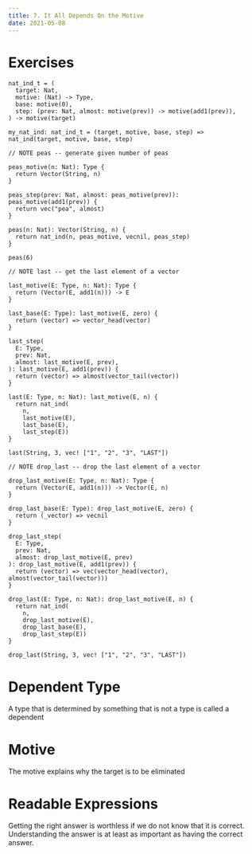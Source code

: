 ```yaml
---
title: 7. It All Depends On the Motive
date: 2021-05-08
---
```


# Exercises

``` cicada
nat_ind_t = (
  target: Nat,
  motive: (Nat) -> Type,
  base: motive(0),
  step: (prev: Nat, almost: motive(prev)) -> motive(add1(prev)),
) -> motive(target)

my_nat_ind: nat_ind_t = (target, motive, base, step) => nat_ind(target, motive, base, step)

// NOTE peas -- generate given number of peas

peas_motive(n: Nat): Type {
  return Vector(String, n)
}

peas_step(prev: Nat, almost: peas_motive(prev)): peas_motive(add1(prev)) {
  return vec("pea", almost)
}

peas(n: Nat): Vector(String, n) {
  return nat_ind(n, peas_motive, vecnil, peas_step)
}

peas(6)

// NOTE last -- get the last element of a vector

last_motive(E: Type, n: Nat): Type {
  return (Vector(E, add1(n))) -> E
}

last_base(E: Type): last_motive(E, zero) {
  return (vector) => vector_head(vector)
}

last_step(
  E: Type,
  prev: Nat,
  almost: last_motive(E, prev),
): last_motive(E, add1(prev)) {
  return (vector) => almost(vector_tail(vector))
}

last(E: Type, n: Nat): last_motive(E, n) {
  return nat_ind(
    n,
    last_motive(E),
    last_base(E),
    last_step(E))
}

last(String, 3, vec! ["1", "2", "3", "LAST"])

// NOTE drop_last -- drop the last element of a vector

drop_last_motive(E: Type, n: Nat): Type {
  return (Vector(E, add1(n))) -> Vector(E, n)
}

drop_last_base(E: Type): drop_last_motive(E, zero) {
  return (_vector) => vecnil
}

drop_last_step(
  E: Type,
  prev: Nat,
  almost: drop_last_motive(E, prev)
): drop_last_motive(E, add1(prev)) {
  return (vector) => vec(vector_head(vector), almost(vector_tail(vector)))
}

drop_last(E: Type, n: Nat): drop_last_motive(E, n) {
  return nat_ind(
    n,
    drop_last_motive(E),
    drop_last_base(E),
    drop_last_step(E))
}

drop_last(String, 3, vec! ["1", "2", "3", "LAST"])
```

# Dependent Type

A type that is determined by something that is not a type
is called a dependent

# Motive

The motive explains why the target is to be eliminated

# Readable Expressions

Getting the right answer is worthless if we do not know
that it is correct. Understanding the answer is at least
as important as having the correct answer.
